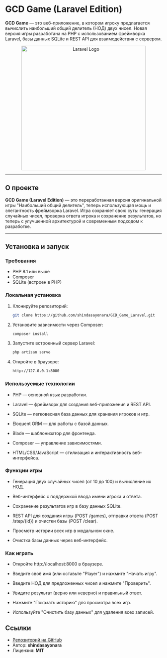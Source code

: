# GCD Game (Laravel Edition)

**GCD Game** — это веб-приложение, в котором игроку предлагается вычислить наибольший общий делитель (НОД) двух чисел. Новая версия игры разработана на PHP с использованием фреймворка Laravel, базы данных SQLite и REST API для взаимодействия с сервером. 

<p align="center"><a href="https://laravel.com" target="_blank"><img src="https://raw.githubusercontent.com/laravel/art/master/logo-lockup/5%20SVG/2%20CMYK/1%20Full%20Color/laravel-logolockup-cmyk-red.svg" width="400" alt="Laravel Logo"></a></p>

---

## О проекте

**GCD Game (Laravel Edition)** — это переработанная версия оригинальной игры "Наибольший общий делитель", теперь использующая мощь и элегантность фреймворка Laravel. Игра сохраняет свою суть: генерация случайных чисел, проверка ответа игрока и сохранение результатов, но теперь с улучшенной архитектурой и современным подходом к разработке.

---

## Установка и запуск

### Требования
- PHP 8.1 или выше
- Composer
- SQLite (встроен в PHP)

### Локальная установка
1. Клонируйте репозиторий:
   ```bash
   git clone https://github.com/shindasayonara/GCD_Game_Laravel.git
   ```

2. Установите зависимости через Composer:
    ```bash
    composer install
    ```

3. Запустите встроенный сервер Laravel:
    ```bash
    php artisan serve
    ```

4. Откройте в браузере:
    ```bash
    http://127.0.0.1:8000
    ```

### Используемые технологии
- PHP — основной язык разработки.

- Laravel — фреймворк для создания веб-приложения и REST API.

- SQLite — легковесная база данных для хранения игроков и игр.

- Eloquent ORM — для работы с базой данных.

- Blade — шаблонизатор для фронтенда.

- Composer — управление зависимостями.

- HTML/CSS/JavaScript — стилизация и интерактивность веб-интерфейса.


### Функции игры
- Генерация двух случайных чисел (от 10 до 100) и вычисление их НОД.

- Веб-интерфейс с поддержкой ввода имени игрока и ответа.

- Сохранение результатов игр в базу данных SQLite.

- REST API для создания игры (POST /games), отправки ответа (POST /step/{id}) и очистки базы (POST /clear).

- Просмотр истории всех игр в модальном окне.

- Очистка базы данных через веб-интерфейс.

### Как играть
- Откройте http://localhost:8000 в браузере.

- Введите своё имя (или оставьте "Player") и нажмите "Начать игру".

- Введите НОД для предложенных чисел и нажмите "Проверить".

- Увидите результат (верно или неверно) и правильный ответ.

- Нажмите "Показать историю" для просмотра всех игр.

- Используйте "Очистить базу данных" для удаления всех записей.


## Ссылки
- [Репозиторий на GitHub](https://github.com/shindasayonara/GCD_Game_Laravel)
- Автор: **shindasayonara**
- Лицензия: **MIT**


